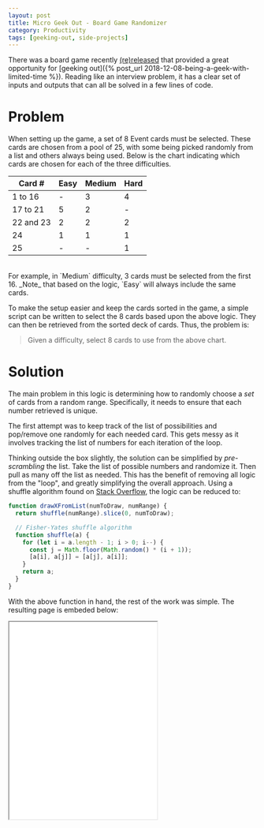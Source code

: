 ```yaml
---
layout: post
title: Micro Geek Out - Board Game Randomizer
category: Productivity
tags: [geeking-out, side-projects]
---
```


There was a board game recently [(re)released](https://www.boardgamegeek.com/boardgame/256999/project-elite) that provided a great opportunity for [geeking out]({% post_url 2018-12-08-being-a-geek-with-limited-time %}). Reading like an interview problem, it has a clear set of inputs and outputs that can all be solved in a few lines of code.

# Problem

When setting up the game, a set of 8 Event cards must be selected. These cards are chosen from a pool of 25, with some being picked randomly from a list and others always being used. Below is the chart indicating which cards are chosen for each of the three difficulties.

| Card #    | Easy | Medium | Hard |
| --------- | ---- | ------ | ---- |
| 1 to 16   | -    | 3      | 4    |
| 17 to 21  | 5    | 2      | -    |
| 22 and 23 | 2    | 2      | 2    |
| 24        | 1    | 1      | 1    |
| 25        | -    | -      | 1    |

<br />
For example, in `Medium` difficulty, 3 cards must be selected from the first 16. _Note_ that based on the logic, `Easy` will always include the same cards.

To make the setup easier and keep the cards sorted in the game, a simple script can be written to select the 8 cards based upon the above logic. They can then be retrieved from the sorted deck of cards. Thus, the problem is:

> Given a difficulty, select 8 cards to use from the above chart.

# Solution

The main problem in this logic is determining how to randomly choose a _set_ of cards from a random range. Specifically, it needs to ensure that each number retrieved is unique.

The first attempt was to keep track of the list of possibilities and pop/remove one randomly for each needed card. This gets messy as it involves tracking the list of numbers for each iteration of the loop.

Thinking outside the box slightly, the solution can be simplified by _pre-scrambling_ the list. Take the list of possible numbers and randomize it. Then pull as many off the list as needed. This has the benefit of removing all logic from the "loop", and greatly simplifying the overall approach. Using a shuffle algorithm found on [Stack Overflow](https://stackoverflow.com/a/6274381/459018), the logic can be reduced to:

```javascript
function drawXFromList(numToDraw, numRange) {
  return shuffle(numRange).slice(0, numToDraw);

  // Fisher-Yates shuffle algorithm
  function shuffle(a) {
    for (let i = a.length - 1; i > 0; i--) {
      const j = Math.floor(Math.random() * (i + 1));
      [a[i], a[j]] = [a[j], a[i]];
    }
    return a;
  }
}
```

With the above function in hand, the rest of the work was simple. The resulting page is embeded below:

<iframe id="dashBody" 
    src="/assets/html/project-elite-deck-generator.html"
    height="400px"
    style="background-color: white;" />
